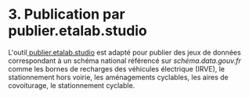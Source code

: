 # 3. Publication par publier.etalab.studio

L'outil[ publier.etalab.studio](https://publier.etalab.studio/) est adapté pour publier des jeux de données correspondant à un schéma national référencé sur _schéma.data.gouv.fr_ comme les bornes de recharges des véhicules électrique \(IRVE\), le stationnement hors voirie, les aménagements cyclables, les aires de covoiturage, le stationnement cyclable. 


